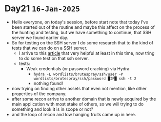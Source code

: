 # Day21 `16-Jan-2025`
- Hello everyone, on today's session, before start note that today I've been started out of the routine and maybe this affect on the process of the hunting and testing, but we have something to continue, that SSH server we found earlier day.
- So for testing on the SSH server I do some research that to the kind of tests that we can do on a SSH server.
  - I arrive to this [article](https://medium.com/@oumasydney2000/ssh-penetration-testing-cd6570335743) that very helpful at least in this time, now tring to do some test on that ssh server.
  - tests:
    - Weak credentials (or password cracking) via Hydra
      - `hydra -L wordlists/brutespray/ssh/user -P wordlists/brutespray/ssh/password █IP█ ssh -t 2`
      - nothing found!
- now trying on finding other assets that even not mention, like other properties of the company.
- after some recon arrive to another domain that is newly acquired by the main application with most stake of others, so we will trying to do something and look it is in scope or not?
- and the loop of recon and low hanging fruits came up in here.
